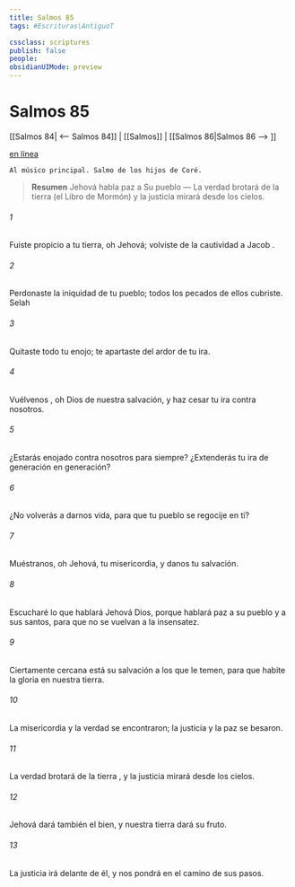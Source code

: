 ```yaml
---
title: Salmos 85
tags: #Escrituras\AntiguoT

cssclass: scriptures
publish: false
people:
obsidianUIMode: preview
---
```


# Salmos 85
[[Salmos 84| <-- Salmos 84]] | [[Salmos]] | [[Salmos 86|Salmos 86 --> ]]

[en línea](https://churchofjesuschrist.org/study/scriptures/ot/ps/85?lang=spa)

```
Al músico principal. Salmo de los hijos de Coré.
```

> __Resumen__
Jehová habla paz a Su pueblo — La verdad brotará de la tierra (el Libro de Mormón) y la justicia mirará desde los cielos.

###### 1 
Fuiste 
propicio
 a tu tierra, oh Jehová;
volviste de 
la cautividad a Jacob
.

###### 2 
Perdonaste la iniquidad de tu pueblo;
todos los pecados de ellos cubriste. 
Selah

###### 3 
Quitaste todo tu enojo;
te apartaste del ardor de tu ira.

###### 4 
Vuélvenos
, oh Dios de nuestra salvación,
y haz cesar tu ira contra nosotros.

###### 5 
¿Estarás enojado contra nosotros para siempre?
¿Extenderás tu ira de generación en generación?

###### 6 
¿No volverás a darnos vida,
para que tu pueblo se regocije en ti?

###### 7 
Muéstranos, oh Jehová, tu misericordia,
y danos tu salvación.

###### 8 
Escucharé lo que hablará Jehová Dios,
porque hablará 
paz
 a su pueblo y a sus santos,
para que no 
se
 vuelvan a la insensatez.

###### 9 
Ciertamente cercana está su salvación a los que le temen,
para que habite la gloria en nuestra tierra.

###### 10 
La misericordia y la verdad se encontraron;
la justicia y la paz se besaron.

###### 11 
La verdad brotará de la 
tierra
,
y la justicia mirará desde los cielos.

###### 12 
Jehová dará también 
el
 bien,
y nuestra tierra dará su fruto.

###### 13 
La justicia irá delante de él,
y nos pondrá en el camino de sus pasos.

